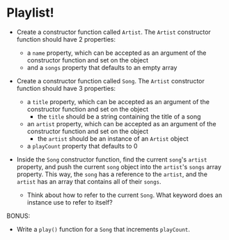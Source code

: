 # Playlist!

* Create a constructor function called `Artist`. The `Artist` constructor function should have 2 properties:
  * a `name` property, which can be accepted as an argument of the constructor function and set on the object
  * and a `songs` property that defaults to an empty array

* Create a constructor function called `Song`.  The `Artist` constructor function should have 3 properties:
  * a `title` property, which can be accepted as an argument of the constructor function and set on the object
    * the `title` should be a string containing the title of a song
  * an `artist` property, which can be accepted as an argument of the constructor function and set on the object
    * the `artist` should be an instance of an `Artist` object
  * a `playCount` property that defaults to 0

* Inside the `Song` constructor function, find the current `song`'s `artist` property, and push the current `song` object into the `artist`'s `songs` array property. This way, the `song` has a reference to the `artist`, and the `artist` has an array that contains all of their `songs`. 
  * Think about how to refer to the current `Song`. What keyword does an instance use to refer to itself?

BONUS:

* Write a `play()` function for a `Song` that increments `playCount`.
